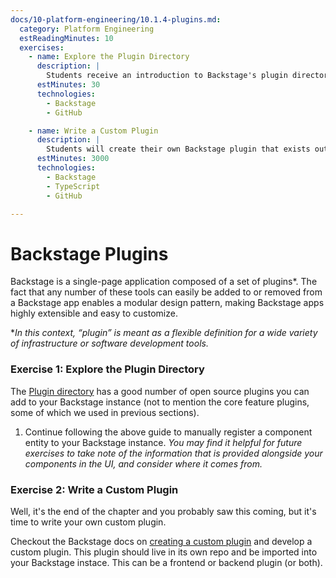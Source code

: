 ```yaml
---
docs/10-platform-engineering/10.1.4-plugins.md:
  category: Platform Engineering
  estReadingMinutes: 10
  exercises:
    - name: Explore the Plugin Directory
      description: |
        Students receive an introduction to Backstage's plugin directory by adding a plugin from the directory to their Backstage instance.  They are encouraged to look through the plugin's source code and gain a basic understanding of how it works.
      estMinutes: 30
      technologies:
        - Backstage
        - GitHub

    - name: Write a Custom Plugin
      description: |
        Students will create their own Backstage plugin that exists outside of Backstage's repo so it can be easily imported into any Backstage instance.
      estMinutes: 3000
      technologies:
        - Backstage
        - TypeScript
        - GitHub

---
```


# Backstage Plugins

Backstage is a single-page application composed of a set of plugins*.    The fact that any number of these tools can easily be added to or removed from a Backstage app enables a modular design pattern, making Backstage apps highly extensible and easy to customize.

**In this context, “plugin” is meant as a flexible definition for a wide variety of infrastructure or software development tools.*

### Exercise 1: Explore the Plugin Directory

The [Plugin directory](https://backstage.io/plugins/) has a good number of open source plugins you can add to your Backstage instance (not to mention the core feature plugins, some of which we used in previous sections).

1. Continue following the above guide to manually register a component entity to your Backstage instance.  *You may find it helpful for future exercises to take note of the information that is provided alongside your components in the UI, and consider where it comes from.*

### Exercise 2: Write a Custom Plugin

Well, it's the end of the chapter and you probably saw this coming, but it's time to write your own custom plugin.

Checkout the Backstage docs on [creating a custom plugin](https://backstage.io/docs/plugins/create-a-plugin/) and develop a custom plugin. This plugin should live in its own repo and be imported into your Backstage instace. This can be a frontend or backend plugin (or both).
